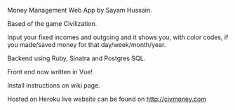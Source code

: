 Money Management Web App by Sayam Hussain.

Based of the game Civilization.

Input your fixed incomes and outgoing and it shows you, with color codes, if you made/saved money for that day/week/month/year.

Backend using Ruby, Sinatra and Postgres SQL.

Front end now written in Vue!

Install instructions on wiki page.

Hosted on Heroku live website can be found on http://civmoney.com
